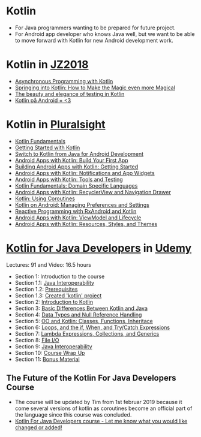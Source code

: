# Kotlin
- For Java programmers wanting to be prepared for future project.
- For Android app developer who knows Java well, but we want to be able to move forward with Kotlin for new Android development work.

# Kotlin in [JZ2018](https://vimeo.com/javazone)
- [Asynchronous Programming with Kotlin](https://2018.javazone.no/program/05be4d7b-ccce-4b9f-8a86-a51d033fb5a3)
- [Springing into Kotlin: How to Make the Magic even more Magical](https://2018.javazone.no/program/c76d33ef-665a-48bb-a939-32b7087975a8)
- [The beauty and elegance of testing in Kotlin](https://2018.javazone.no/program/5b95ae2c-41de-489b-bf44-1260d8b0f12b)
- [Kotlin på Android = <3](https://2018.javazone.no/program/82eff0c6-6d24-4531-90f6-3a7577f013d5)

# Kotlin in [Pluralsight](https://www.pluralsight.com/search?q=kotlin)
- [Kotlin Fundamentals](https://www.pluralsight.com/courses/kotlin-fundamentals)
- [Getting Started with Kotlin](https://www.pluralsight.com/courses/kotlin-getting-started)
- [Switch to Kotlin from Java for Android Development](https://www.pluralsight.com/courses/android-development-kotlin-from-java)
- [Android Apps with Kotlin: Build Your First App](https://www.pluralsight.com/courses/android-apps-kotlin-build-first-app)
- [Building Android Apps with Kotlin: Getting Started](https://www.pluralsight.com/courses/building-android-apps-kotlin-getting-started)
- [Android Apps with Kotlin: Notifications and App Widgets](https://www.pluralsight.com/courses/android-apps-kotlin-notifications-app-widgets)
- [Android Apps with Kotlin: Tools and Testing](https://www.pluralsight.com/courses/android-apps-kotlin-tools-testing)
- [Kotlin Fundamentals: Domain Specific Languages](https://www.pluralsight.com/courses/kotlin-fundamentals-domain-specific-languages)
- [Android Apps with Kotlin: RecyclerView and Navigation Drawer](https://www.pluralsight.com/courses/android-apps-kotlin-recyclerview-navigation-drawer)
- [Kotlin: Using Coroutines](https://www.pluralsight.com/courses/kotlin-using-coroutines)
- [Kotlin on Android: Managing Preferences and Settings](https://www.pluralsight.com/courses/kotlin-android-managing-preferences-settings)
- [Reactive Programming with RxAndroid and Kotlin](https://www.pluralsight.com/courses/rxandroid-kotlin-reactive-programming)
- [Android Apps with Kotlin: ViewModel and Lifecycle](https://www.pluralsight.com/courses/android-apps-kotlin-viewmodel-lifecycle)
- [Android Apps with Kotlin: Resources, Styles, and Themes](https://www.pluralsight.com/courses/android-kotlin-apps-resources-styles-themes)

# [Kotlin for Java Developers](https://www.udemy.com/kotlin-for-java-developers/learn/v4/content) in [Udemy](https://www.udemy.com/)
Lectures: 91 and Video: 16.5 hours
- Section 1: Introduction to the course
- Section 1.1: [Java Interoperability](https://github.com/pedalv/JavaApp/blob/master/Kotlin/Section_1_1.md)
- Section 1.2: [Prerequisites](https://github.com/pedalv/JavaApp/blob/master/Kotlin/Section_1_2.md)
- Section 1.3: [Created 'kotlin' project](https://github.com/pedalv/JavaApp/blob/master/Kotlin/Section_1_3.md)
- Section 2: [Introduction to Kotlin](https://github.com/pedalv/JavaApp/blob/master/Kotlin/Section_2.md)
- Section 3: [Basic Differences Between Kotlin and Java](https://github.com/pedalv/JavaApp/blob/master/Kotlin/Section_3.md)
- Section 4: [Data Types and Null Reference Handling](https://github.com/pedalv/JavaApp/blob/master/Kotlin/Section_4.md)
- Section 5: [OO and Kotlin: Classes, Functions, Inheritace](https://github.com/pedalv/JavaApp/blob/master/Kotlin/Section_5.md)
- Section 6: [Loops, and the if, When, and Try/Catch Expressions](https://github.com/pedalv/JavaApp/blob/master/Kotlin/Section_6.md)
- Section 7: [Lambda Expressions, Collections, and Generics](https://github.com/pedalv/JavaApp/blob/master/Kotlin/Section_7.md)
- Section 8: [File I/O](https://github.com/pedalv/JavaApp/blob/master/Kotlin/Section_8.md)
- Section 9: [Java Interoperability](https://github.com/pedalv/JavaApp/blob/master/Kotlin/Section_9.md)
- Section 10: [Course Wrap Up](https://github.com/pedalv/JavaApp/blob/master/Kotlin/Section_10.md)
- Section 11: [Bonus Material](https://github.com/pedalv/JavaApp/blob/master/Kotlin/Section_11.md)

## The Future of the Kotlin For Java Developers Course 
- The course will be updated by Tim from 1st februar 2019 because it come several versions of kotlin as coroutines become an official part of the language since this course was concluded. 
- [Kotlin For Java Developers course - Let me know what you would like changed or added!](https://docs.google.com/forms/d/e/1FAIpQLSezgcVw67uTsI5a2sXetLdSLO83guecEa9ctPciYPYpF8HjUw/viewform)
